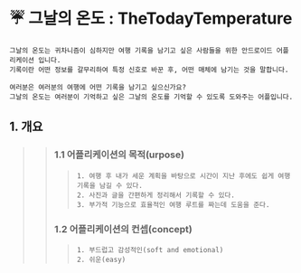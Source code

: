 # :umbrella: 그날의 온도 : TheTodayTemperature

```
그날의 온도는 귀차니즘이 심하지만 여행 기록을 남기고 싶은 사람들을 위한 안드로이드 어플리케이션 입니다.
기록이란 어떤 정보를 갈무리하여 특정 신호로 바꾼 후, 어떤 매체에 남기는 것을 말합니다.

여러분은 여러분의 여행에 어떤 기록을 남기고 싶으신가요?
그날의 온도는 여러분이 기억하고 싶은 그날의 온도를 기억할 수 있도록 도와주는 어플입니다.
```

## 1. 개요
>> ### 1.1 어플리케이션의 목적(urpose)
>>> ```
>>>1. 여행 후 내가 세운 계획을 바탕으로 시간이 지난 후에도 쉽게 여행 기록을 남길 수 있다.
>>>2. 사진과 글을 간편하게 정리해서 기록할 수 있다.
>>>3. 부가적 기능으로 효율적인 여행 루트를 짜는데 도움을 준다.
>>> ```
>> ### 1.2 어플리케이션의 컨셉(concept)
>>> ```
>>>1. 부드럽고 감성적인(soft and emotional)
>>>2. 쉬운(easy)
>>> ```
